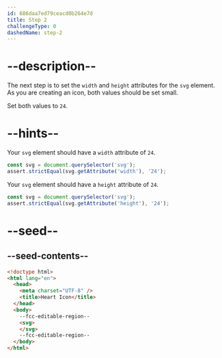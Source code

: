```yaml
---
id: 686daa7ed79ceacd0b264e7d
title: Step 2
challengeType: 0
dashedName: step-2
---
```


# --description--

The next step is to set the `width` and `height` attributes for the `svg` element. As you are creating an icon, both values should be set small.

Set both values to `24`.

# --hints--

Your `svg` element should have a `width` attribute of `24`.

```js
const svg = document.querySelector('svg');
assert.strictEqual(svg.getAttribute('width'), '24');
```

Your `svg` element should have a `height` attribute of `24`.

```js
const svg = document.querySelector('svg');
assert.strictEqual(svg.getAttribute('height'), '24');
```

# --seed--

## --seed-contents--

```html
<!doctype html>
<html lang="en">
  <head>
    <meta charset="UTF-8" />
    <title>Heart Icon</title>
  </head>
  <body>
    --fcc-editable-region--
    <svg>
    </svg>
    --fcc-editable-region--
  </body>
</html>
```
